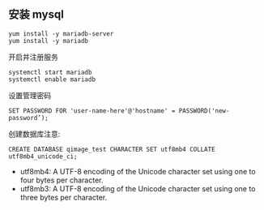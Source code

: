 ## 安装 mysql

```
yum install -y mariadb-server
yum install -y mariadb
```


开启并注册服务

```
systemctl start mariadb
systemctl enable mariadb
```


设置管理密码

```
SET PASSWORD FOR 'user-name-here'@'hostname' = PASSWORD('new-password’);
```

创建数据库注意:

```
CREATE DATABASE qimage_test CHARACTER SET utf8mb4 COLLATE utf8mb4_unicode_ci;
```
* utf8mb4: A UTF-8 encoding of the Unicode character set using one to four bytes per character.
* utf8mb3: A UTF-8 encoding of the Unicode character set using one to three bytes per character.